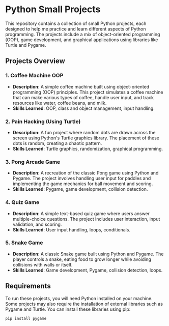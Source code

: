 # Python Small Projects

This repository contains a collection of small Python projects, each designed to help me practice and learn different aspects of Python programming. The projects include a mix of object-oriented programming (OOP), game development, and graphical applications using libraries like Turtle and Pygame.

## Projects Overview

### 1. **Coffee Machine OOP**
   - **Description**: A simple coffee machine built using object-oriented programming (OOP) principles. This project simulates a coffee machine that can make various types of coffee, handle user input, and track resources like water, coffee beans, and milk.
   - **Skills Learned**: OOP, class and object management, input handling.

### 2. **Pain Hacking (Using Turtle)**
   - **Description**: A fun project where random dots are drawn across the screen using Python's Turtle graphics library. The placement of these dots is random, creating a chaotic pattern.
   - **Skills Learned**: Turtle graphics, randomization, graphical programming.

### 3. **Pong Arcade Game**
   - **Description**: A recreation of the classic Pong game using Python and Pygame. The project involves handling user input for paddles and implementing the game mechanics for ball movement and scoring.
   - **Skills Learned**: Pygame, game development, collision detection.

### 4. **Quiz Game**
   - **Description**: A simple text-based quiz game where users answer multiple-choice questions. The project includes user interaction, input validation, and scoring.
   - **Skills Learned**: User input handling, loops, conditionals.

### 5. **Snake Game**
   - **Description**: A classic Snake game built using Python and Pygame. The player controls a snake, eating food to grow longer while avoiding collisions with walls or itself.
   - **Skills Learned**: Game development, Pygame, collision detection, loops.

## Requirements

To run these projects, you will need Python installed on your machine. Some projects may also require the installation of external libraries such as Pygame and Turtle. You can install these libraries using pip:

```sh
pip install pygame
